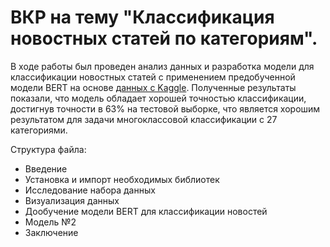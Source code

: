 # ВКР на тему "Классификация новостных статей по категориям".
В ходе работы был проведен анализ данных и разработка модели для классификации новостных статей с применением предобученной модели BERT на основе [данных с Kaggle](https://www.kaggle.com/datasets/rmisra/news-category-dataset).
Полученные результаты показали, что модель обладает хорошей точностью классификации, достигнув  точности в 63% на тестовой выборке, что является хорошим результатом для задачи многоклассовой классификации с 27 категориями.

Структура файла:
* Введение
* Установка и импорт необходимых библиотек
* Исследование набора данных
* Визуализация данных
* Дообучение модели BERT для классификации новостей
* Модель №2
* Заключение
